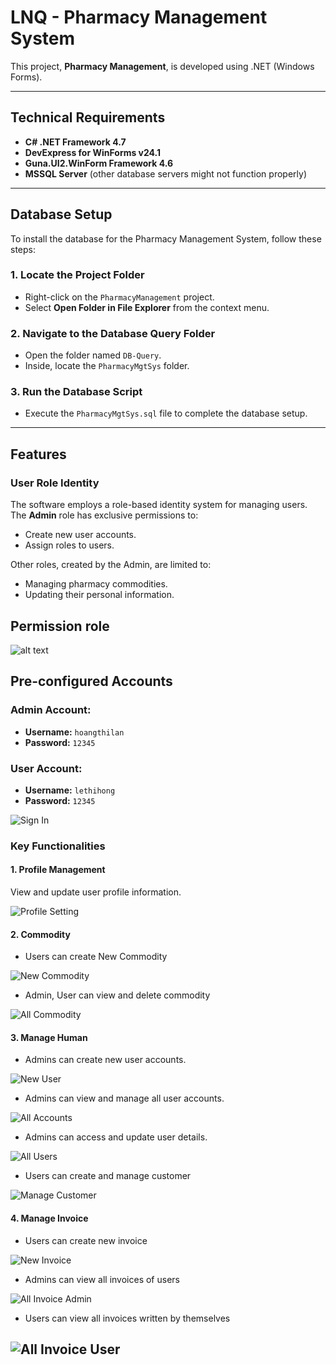 # LNQ - Pharmacy Management System

This project, **Pharmacy Management**, is developed using .NET (Windows Forms).

---

## Technical Requirements
- **C# .NET Framework 4.7**
- **DevExpress for WinForms v24.1**
- **Guna.UI2.WinForm Framework 4.6**
- **MSSQL Server** (other database servers might not function properly)

---

## Database Setup
To install the database for the Pharmacy Management System, follow these steps:

### 1. Locate the Project Folder
- Right-click on the `PharmacyManagement` project.
- Select **Open Folder in File Explorer** from the context menu.

### 2. Navigate to the Database Query Folder
- Open the folder named `DB-Query`.
- Inside, locate the `PharmacyMgtSys` folder.

### 3. Run the Database Script
- Execute the `PharmacyMgtSys.sql` file to complete the database setup.

---

## Features

### User Role Identity
The software employs a role-based identity system for managing users. The **Admin** role has exclusive permissions to:
- Create new user accounts.
- Assign roles to users.

Other roles, created by the Admin, are limited to:
- Managing pharmacy commodities.
- Updating their personal information.

## Permission role

![alt text](doc/PermissionRole.png)

## Pre-configured Accounts

### Admin Account:
- **Username:** `hoangthilan`
- **Password:** `12345`

### User Account:
- **Username:** `lethihong`
- **Password:** `12345`

![Sign In](doc/SignIn.png)

### Key Functionalities

#### 1. Profile Management
View and update user profile information.

![Profile Setting](doc/Profile.png)

#### 2. Commodity
- Users can create New Commodity

![New Commodity](doc/NewCommodity.png)

- Admin, User can view and delete commodity

![All Commodity](doc/AllCommodities.png)

#### 3. Manage Human
- Admins can create new user accounts.

![New User](doc/NewUser.png)

- Admins can view and manage all user accounts.

![All Accounts](doc/AllAccounts.png)

- Admins can access and update user details.

![All Users](doc/AllUsers.png)

- Users can create and manage customer

![Manage Customer](doc/Customer.png)

#### 4. Manage Invoice
- Users can create new invoice

![New Invoice](doc/NewInvoice.png)

- Admins can view all invoices of users

![All Invoice Admin](doc/AllInvoicesAdmin.png)

- Users can view all invoices written by themselves

![All Invoice User](doc/AllInvoicesUser.png)
---